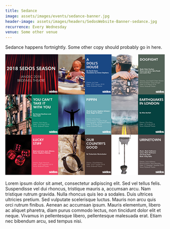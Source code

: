 ```yaml
---
title: Sedance
image: assets/images/events/sedance-banner.jpg
header-image: assets/images/headers/SedosWebsite-Banner-sedance.jpg
recurrence: Every Wednesday
venue: Some other venue
---
```


Sedance happens fortnightly. Some other copy should probably go in here.

![Season Montage](/assets/images/news/Seasonmontage-600.jpg)

Lorem ipsum dolor sit amet, consectetur adipiscing elit. Sed vel tellus felis. Suspendisse vel dui rhoncus, tristique mauris a, accumsan arcu. Nam tristique rutrum gravida. Nulla rhoncus quis leo a sodales. Duis ultrices ultricies pretium. Sed vulputate scelerisque luctus. Mauris non arcu quis orci rutrum finibus. Aenean ac accumsan ipsum. Mauris elementum, libero ac aliquet pharetra, diam purus commodo lectus, non tincidunt dolor elit et neque. Vivamus in pellentesque libero, pellentesque malesuada erat. Etiam nec bibendum arcu, sed tempus nisi.
